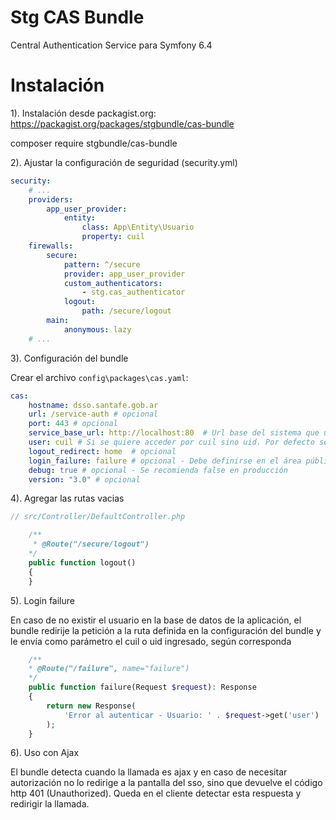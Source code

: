 Stg CAS Bundle 
==============

Central Authentication Service para Symfony 6.4 

Instalación
============

1). Instalación desde packagist.org: https://packagist.org/packages/stgbundle/cas-bundle

composer require stgbundle/cas-bundle

2). Ajustar la configuración de seguridad (security.yml)

```yaml
security:
    # ...
    providers:
        app_user_provider:
            entity:
                class: App\Entity\Usuario
                property: cuil
    firewalls:
        secure:
            pattern: ^/secure
            provider: app_user_provider
            custom_authenticators:
                - stg.cas_authenticator
            logout:
                path: /secure/logout
        main:
            anonymous: lazy
    # ...

```

3). Configuración del bundle

Crear el archivo `config\packages\cas.yaml`:

```yaml
cas:
    hostname: dsso.santafe.gob.ar
    url: /service-auth # opcional
    port: 443 # opcional
    service_base_url: http://localhost:80  # Url base del sistema que utiliza el bundle
    user: cuil # Si se quiere acceder por cuil sino uid. Por defecto se utiliza cuil
    logout_redirect: home  # opcional
    login_failure: failure # opcional - Debe definirse en el área pública
    debug: true # opcional - Se recomienda false en producción
    version: "3.0" # opcional
```

4). Agregar las rutas vacias

```php
// src/Controller/DefaultController.php

    /**
     * @Route("/secure/logout")
    */
    public function logout()
    {
    }
```

5). Login failure

En caso de no existir el usuario en la base de datos de la aplicación, el bundle redirije la petición a la ruta definida en la
configuración del bundle y le envía como parámetro el cuil o uid ingresado, según corresponda

```php
    /**
    * @Route("/failure", name="failure")
    */    
    public function failure(Request $request): Response
    {
        return new Response(
            'Error al autenticar - Usuario: ' . $request->get('user')
        );
    }
```    

6). Uso con Ajax

El bundle detecta cuando la llamada es ajax y en caso de necesitar autorización no lo
redirige a la pantalla del sso, sino que devuelve el código http 401 (Unauthorized).
Queda en el cliente detectar esta respuesta y redirigir la llamada.



